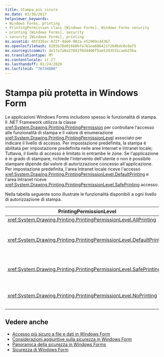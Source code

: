 ```yaml
---
title: Stampa più sicura
ms.date: 03/30/2017
helpviewer_keywords:
- Windows Forms, printing
- PrintingPermission class [Windows Forms], Windows Forms security
- printing [Windows Forms], security
- security [Windows Forms], printing
ms.assetid: 48fd36ac-872f-4de0-902a-e52969cd4367
ms.openlocfilehash: 6285b76d01660bfa761ea606421f264bdc0c0af5
ms.sourcegitcommit: de17a7a0a37042f0d4406f5ae5393531caeb25ba
ms.translationtype: MT
ms.contentlocale: it-IT
ms.lasthandoff: 01/24/2020
ms.locfileid: "76734886"
---
```

# <a name="more-secure-printing-in-windows-forms"></a>Stampa più protetta in Windows Form
Le applicazioni Windows Forms includono spesso le funzionalità di stampa. Il .NET Framework utilizza la classe <xref:System.Drawing.Printing.PrintingPermission> per controllare l'accesso alle funzionalità di stampa e il valore di enumerazione <xref:System.Drawing.Printing.PrintingPermissionLevel> associato per indicare il livello di accesso. Per impostazione predefinita, la stampa è abilitata per impostazione predefinita nelle aree Internet e Intranet locale; Tuttavia, il livello di accesso è limitato in entrambe le zone. Se l'applicazione è in grado di stampare, richiede l'intervento dell'utente o non è possibile stampare dipende dal valore di autorizzazione concesso all'applicazione. Per impostazione predefinita, l'area Intranet locale riceve l'accesso <xref:System.Drawing.Printing.PrintingPermissionLevel.DefaultPrinting> e l'area Intranet riceve <xref:System.Drawing.Printing.PrintingPermissionLevel.SafePrinting> accesso.  
  
 Nella tabella seguente sono illustrate le funzionalità disponibili a ogni livello di autorizzazione di stampa.  
  
|PrintingPermissionLevel|Descrizione|  
|-----------------------------|-----------------|  
|<xref:System.Drawing.Printing.PrintingPermissionLevel.AllPrinting>|Consente l'accesso completo a tutte le stampanti installate.|  
|<xref:System.Drawing.Printing.PrintingPermissionLevel.DefaultPrinting>|Consente la stampa a livello di codice sulla stampante predefinita e la stampa più sicura tramite una finestra di dialogo di stampa restrittiva. <xref:System.Drawing.Printing.PrintingPermissionLevel.DefaultPrinting> è un subset di <xref:System.Drawing.Printing.PrintingPermissionLevel.AllPrinting>.|  
|<xref:System.Drawing.Printing.PrintingPermissionLevel.SafePrinting>|Fornisce la stampa solo da una finestra di dialogo con restrizioni. <xref:System.Drawing.Printing.PrintingPermissionLevel.SafePrinting> è un subset di <xref:System.Drawing.Printing.PrintingPermissionLevel.DefaultPrinting>.|  
|<xref:System.Drawing.Printing.PrintingPermissionLevel.NoPrinting>|Impedisce l'accesso alle stampanti. <xref:System.Drawing.Printing.PrintingPermissionLevel.NoPrinting> è un subset di <xref:System.Drawing.Printing.PrintingPermissionLevel.SafePrinting>.|  
  
## <a name="see-also"></a>Vedere anche

- [Accesso più sicuro a file e dati in Windows Form](more-secure-file-and-data-access-in-windows-forms.md)
- [Considerazioni aggiuntive sulla sicurezza in Windows Form](additional-security-considerations-in-windows-forms.md)
- [Panoramica della sicurezza in Windows Forms](security-in-windows-forms-overview.md)
- [Sicurezza di Windows Form](windows-forms-security.md)
